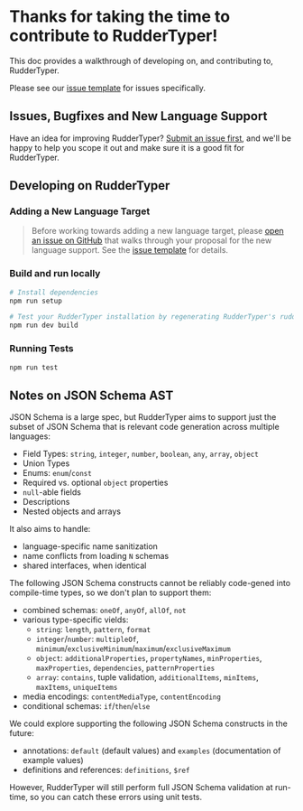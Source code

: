 # Thanks for taking the time to contribute to RudderTyper!

This doc provides a walkthrough of developing on, and contributing to, RudderTyper.

Please see our [issue template](ISSUE_TEMPLATE.md) for issues specifically.

## Issues, Bugfixes and New Language Support

Have an idea for improving RudderTyper? [Submit an issue first](https://github.com/rudderlabs/rudder-typer/issues/new), and we'll be happy to help you scope it out and make sure it is a good fit for RudderTyper.

## Developing on RudderTyper

### Adding a New Language Target

> Before working towards adding a new language target, please [open an issue on GitHub](https://github.com/rudderlabs/rudder-typer/issues/new) that walks through your proposal for the new language support. See the [issue template](ISSUE_TEMPLATE.md) for details.

### Build and run locally

```sh
# Install dependencies
npm run setup

# Test your RudderTyper installation by regenerating RudderTyper's ruddertyper client.
npm run dev build
```

### Running Tests

```sh
npm run test
```

## Notes on JSON Schema AST

JSON Schema is a large spec, but RudderTyper aims to support just the subset of JSON Schema that is relevant code generation across multiple languages:

- Field Types: `string`, `integer`, `number`, `boolean`, `any`, `array`, `object`
- Union Types
- Enums: `enum`/`const`
- Required vs. optional `object` properties
- `null`-able fields
- Descriptions
- Nested objects and arrays

It also aims to handle:

- language-specific name sanitization
- name conflicts from loading `N` schemas
- shared interfaces, when identical

The following JSON Schema constructs cannot be reliably code-gened into compile-time types, so we don't plan to support them:

- combined schemas: `oneOf`, `anyOf`, `allOf`, `not`
- various type-specific vields:
  - `string`: `length`, `pattern`, `format`
  - `integer`/`number`: `multipleOf`, `minimum`/`exclusiveMinimum`/`maximum`/`exclusiveMaximum`
  - `object`: `additionalProperties`, `propertyNames`, `minProperties`, `maxProperties`, `dependencies`, `patternProperties`
  - `array`: `contains`, tuple validation, `additionalItems`, `minItems`, `maxItems`, `uniqueItems`
- media encodings: `contentMediaType`, `contentEncoding`
- conditional schemas: `if`/`then`/`else`

We could explore supporting the following JSON Schema constructs in the future:

- annotations: `default` (default values) and `examples` (documentation of example values)
- definitions and references: `definitions`, `$ref`

However, RudderTyper will still perform full JSON Schema validation at run-time, so you can catch these errors using unit tests.
